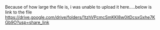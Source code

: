 Because of how large the file is, i was unable to upload it here.....below is link to the file
https://drive.google.com/drive/folders/1tzhVPcmcSmKKl8w0itDcsxGxhe7KGb9O?usp=share_link
